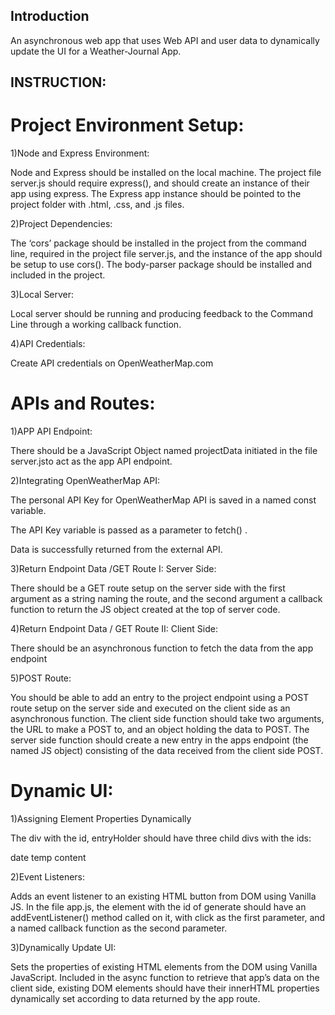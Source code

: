 ## Introduction
An asynchronous web app that uses Web API and user data to dynamically update the UI for a Weather-Journal App.


## INSTRUCTION:
# Project Environment Setup:

1)Node and Express Environment:

Node and Express should be installed on the local machine. The project file server.js should require express(), and should create an instance of their app using express.
The Express app instance should be pointed to the project folder with .html, .css, and .js files.

2)Project Dependencies:

The ‘cors’ package should be installed in the project from the command line, required in the project file server.js, and the instance of the app should be setup to use cors().
The body-parser package should be installed and included in the project.

3)Local Server:

Local server should be running and producing feedback to the Command Line through a working callback function.

4)API Credentials:

Create API credentials on OpenWeatherMap.com

# APIs and Routes:

1)APP API Endpoint:

There should be a JavaScript Object named projectData initiated in the file server.jsto act as the app API endpoint.

2)Integrating OpenWeatherMap API:

The personal API Key for OpenWeatherMap API is saved in a named const variable.

The API Key variable is passed as a parameter to fetch() .

Data is successfully returned from the external API.

3)Return Endpoint Data  /GET Route I: Server Side:

There should be a GET route setup on the server side with the first argument as a string naming the route, and the second argument a callback function to return 
the JS object created at the top of server code.

4)Return Endpoint Data / GET Route II: Client Side:

There should be an asynchronous function to fetch the data from the app endpoint

5)POST Route:

You should be able to add an entry to the project endpoint using a POST route setup on the server side and executed on the client side as an asynchronous function.
The client side function should take two arguments, the URL to make a POST to, and an object holding the data to POST.
The server side function should create a new entry in the apps endpoint (the named JS object) consisting of the data received from the client side POST.

# Dynamic UI:

1)Assigning Element Properties Dynamically 

The div with the id, entryHolder should have three child divs with the ids:

date
temp
content

2)Event Listeners:

Adds an event listener to an existing HTML button from DOM using Vanilla JS.
In the file app.js, the element with the id of generate should have an addEventListener() method called on it, with click as the first parameter, and a named 
callback function as the second parameter.

3)Dynamically Update UI:

Sets the properties of existing HTML elements from the DOM using Vanilla JavaScript.
Included in the async function to retrieve that app’s data on the client side, existing DOM elements should have their innerHTML properties dynamically set according to data returned by the app route.
